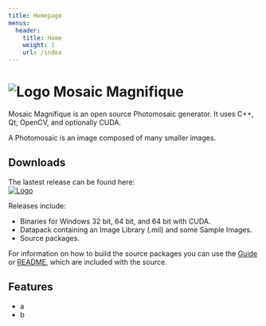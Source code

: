 ```yaml
---
title: Homepage
menus:
  header:
    title: Home
    weight: 1
    url: /index
---
```


# ![Logo](MosaicMagnifique.ico) Mosaic Magnifique

Mosaic Magnifique is an open source Photomosaic generator. It uses C++, Qt, OpenCV, and optionally CUDA.

A Photomosaic is an image composed of many smaller images.

## Downloads
The lastest release can be found here:  
[![Logo](MosaicMagnifique.ico)](https://github.com/MorganGrundy/MosaicMagnifique/releases/latest)

Releases include:
- Binaries for Windows 32 bit, 64 bit, and 64 bit with CUDA.  
- Datapack containing an Image Library (.mil) and some Sample Images.
- Source packages.

For information on how to build the source packages you can use the [Guide](https://github.com/MorganGrundy/MosaicMagnifique/blob/master/Guide.pdf) or [README](https://github.com/MorganGrundy/MosaicMagnifique/blob/master/README.md), which are included with the source.

## Features
- a
- b
